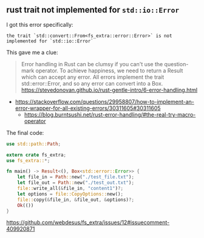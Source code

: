 ## rust trait not implemented for `std::io::Error`

I got this error specifically:

```
the trait `std::convert::From<fs_extra::error::Error>` is not implemented for `std::io::Error`
```

This gave me a clue:

  
>Error handling in Rust can be clumsy if you can't use the question-mark operator. To achieve happiness, we need to return a Result which can accept any error. All errors implement the trait std::error::Error, and so any error can convert into a Box<Error>. https://stevedonovan.github.io/rust-gentle-intro/6-error-handling.html


- https://stackoverflow.com/questions/29958807/how-to-implement-an-error-wrapper-for-all-existing-errors/30311605#30311605
  - https://blog.burntsushi.net/rust-error-handling/#the-real-try-macro-operator


The final code:

```rust
use std::path::Path;

extern crate fs_extra;
use fs_extra::*;

fn main() -> Result<(), Box<std::error::Error>> {
    let file_in = Path::new("./test_file.txt");
    let file_out = Path::new("./test_out.txt");
    file::write_all(&file_in, "content1")?;
    let options = file::CopyOptions::new();
    file::copy(&file_in, &file_out, &options)?;
    Ok(())
}
```

https://github.com/webdesus/fs_extra/issues/12#issuecomment-409920871
